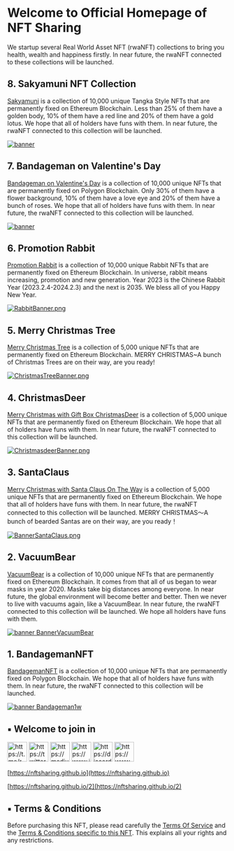 # Welcome to Official Homepage of NFT Sharing
We startup several Real World Asset NFT (rwaNFT) collections to bring you health, wealth and happiness firstly. In near future, the rwaNFT connected to these collections will be launched. 

## 8. Sakyamuni NFT Collection
[Sakyamuni](https://opensea.io/collection/sakyamuninft) is a collection of 10,000 unique Tangka Style NFTs that are permanently fixed on Ethereum Blockchain. Less than 25% of them have a golden body, 10% of them have a red line and 20% of them have a gold lotus. We hope that all of holders have funs with them. In near future, the rwaNFT connected to this collection will be launched.

[![banner](https://i.seadn.io/gcs/files/d2a6aaa39b107dbf7baa3e88fb019f17.png?auto=format&dpr=1&w=2048)](https://opensea.io/collection/sakyamuninft)


## 7. Bandageman on Valentine's Day
[Bandageman on Valentine's Day](https://opensea.io/collection/bandageman-valentine-day) is a collection of 10,000 unique NFTs that are permanently fixed on Polygon Blockchain. Only 30% of them have a flower background, 10% of them have a love eye and 20% of them have a bunch of roses. We hope that all of holders have funs with them. In near future, the rwaNFT connected to this collection will be launched.

[![banner](https://i.seadn.io/gcs/files/5fb9bab9536ad48d8192ab9b5793c7e4.png?auto=format&w=2048)](https://opensea.io/collection/bandageman-valentine-day)


## 6. Promotion Rabbit
[Promotion Rabbit](https://opensea.io/collection/promotionrabbit) is a collection of 10,000 unique Rabbit NFTs that are permanently fixed on Ethereum Blockchain. In universe, rabbit means increasing, promotion and new generation. Year 2023 is the Chinese Rabbit Year (2023.2.4-2024.2.3) and the next is 2035. We bless all of you Happy New Year.

[![RabbitBanner.png](https://i.seadn.io/gcs/files/4859431bf9ff714e576d3b52b8794333.png?auto=format&w=2048)](https://opensea.io/collection/promotionrabbit)


## 5. Merry Christmas Tree
[Merry Christmas Tree](https://opensea.io/collection/merry-christmas-tree) is a collection of 5,000 unique NFTs that are permanently fixed on Ethereum Blockchain. MERRY CHRISTMAS~A bunch of Christmas Trees are on their way, are you ready!

[![ChristmasTreeBanner.png](https://i.seadn.io/gcs/files/9ad5eeec6f12703c5595a827a411b89f.png?auto=format&w=2048)](https://opensea.io/collection/merry-christmas-tree)

## 4. ChristmasDeer
[Merry Christmas with Gift Box ChristmasDeer](https://opensea.io/collection/christmasdeer) is a collection of 5,000 unique NFTs that are permanently fixed on Ethereum Blockchain. We hope that all of holders have funs with them. In near future, the rwaNFT connected to this collection will be launched.

[![ChristmasdeerBanner.png](https://i.seadn.io/gcs/files/82c186c35310b6e4266b197a12765ba8.png?auto=format&w=2048)](https://opensea.io/collection/christmasdeer)

## 3. SantaClaus
[Merry Christmas with Santa Claus On The Way](https://opensea.io/collection/santa-claus-on-the-way) is a collection of 5,000 unique NFTs that are permanently fixed on Ethereum Blockchain. We hope that all of holders have funs with them. In near future, the rwaNFT connected to this collection will be launched. MERRY CHRISTMAS～A bunch of bearded Santas are on their way, are you ready！

[![BannerSantaClaus.png](https://i.seadn.io/gcs/files/18fe1415fc76766640e8ce80112e0a83.png?auto=format&w=2048)](https://opensea.io/collection/santa-claus-on-the-way) 

## 2. VacuumBear
[VacuumBear](https://opensea.io/collection/vacuumbear) is a collection of 10,000 unique NFTs that are permanently fixed on Ethereum Blockchain. It comes from that all of us began to wear masks in year 2020. Masks take big distances among everyone. In near future, the global environment will become better and better. Then we never to live with vacuums again, like a VacuumBear. In near future, the rwaNFT connected to this collection will be launched. We hope all holders have funs with them.

[![banner BannerVacuumBear](https://i.seadn.io/gcs/files/655afdaac4e43fd657ade13dc226d183.png?auto=format&w=2048)](https://opensea.io/collection/vacuumbear)
 
## 1. BandagemanNFT
[BandagemanNFT](https://opensea.io/collection/bandagemannft) is a collection of 10,000 unique NFTs that are permanently fixed on Polygon Blockchain. We hope that all of holders have funs with them. In near future, the rwaNFT connected to this collection will be launched.

[![banner Bandageman1w](https://i.seadn.io/gcs/files/e63d8ecd668032444de0c548257d1faa.png?auto=format&w=2048)](https://opensea.io/collection/bandagemannft)


## ▪ Welcome to join in

[<img title="https://t.me/rwaNFT" src="https://nftsharing.github.io/icon/TG.png" width="45px">](https://t.me/rwaNFT)
[<img title="https://twitter.com/rwaNFTSharing" src="https://nftsharing.github.io/icon/TW.png" width="45px">](https://twitter.com/rwaNFTSharing)
[<img title="https://medium.com/@official_wwfem" src="https://nftsharing.github.io/icon/M.png" width="45px">](https://medium.com/@official_wwfem)
[<img title="https://www.instagram.com/nft_sharing_community" src="https://nftsharing.github.io/icon/IG.png" width="45px">](https://www.instagram.com/nft_sharing_community)
[<img title="https://discord.com/invite/z5VfEZbnSJ" src="https://nftsharing.github.io/icon/Discord.png" width="45px">](https://discord.com/invite/z5VfEZbnSJ)
[<img title="https://www.youtube.com/@nftsharing" src="https://nftsharing.github.io/icon/YTB.png" width="45px">](https://www.youtube.com/@nftsharing)

<!--
[<img title="https://mirror.xyz/0x33d45E66E55d8f74AFFAda4a29a8f9876f2Bb5E5" src="https://nftsharing.github.io/icon/mirror.ico" width="45px">](https://mirror.xyz/0x33d45E66E55d8f74AFFAda4a29a8f9876f2Bb5E5)
-->



[https://nftsharing.github.io](https://nftsharing.github.io)

[https://nftsharing.github.io/2](https://nftsharing.github.io/2)

## ▪ Terms & Conditions
Before purchasing this NFT, please read carefully the [Terms Of Service](https://nftsharing.github.io/terms/) and the [Terms & Conditions specific to this NFT](https://nftsharing.github.io/nft-owner-agreement/). This explains all your rights and any restrictions.
